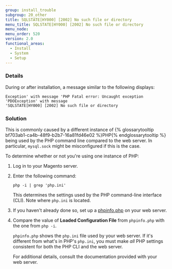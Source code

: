 ```yaml
---
group: install_trouble
subgroup: 20_other
title: SQLSTATE[HY000] [2002] No such file or directory
menu_title: SQLSTATE[HY000] [2002] No such file or directory
menu_node:
menu_order: 520
version: 2.0
functional_areas:
  - Install
  - System
  - Setup
---
```


### Details

During or after installation, a  message similar to the following displays: 

	Exception' with message 'PHP Fatal error: Uncaught exception 'PDOException' with message 
	'SQLSTATE[HY000] [2002] No such file or directory 

### Solution

This is commonly caused by a different instance of {% glossarytooltip bf703ab1-ca4b-48f9-b2b7-16a81fd46e02 %}PHP{% endglossarytooltip %} being used by the PHP command line compared to the web server. In particular, `mysql.sock` might be misconfigured if this is the case.

To determine whether or not you're using one instance of PHP:

1.	Log in to your Magento server.
2.	Enter the following command:

		php -i | grep 'php.ini'
	
	This determines the settings used by the PHP command-line interface (CLI). Note where `php.ini` is located.

3.	If you haven't already done so, set up a <a href="{{ page.baseurl }}/install-gde/prereq/optional.html#install-optional-phpinfo">phpinfo.php</a> on your web server.
4.	Compare the value of **Loaded Configuration File** from `phpinfo.php` with the one from `php -i`. 

	`phpinfo.php` shows the `php.ini` file used by your web server. If it's different from what's in PHP's `php.ini`, you must make *all* PHP settings consistent for both the PHP CLI and the web server.

	For additional details, consult the documentation provided with your web server.

